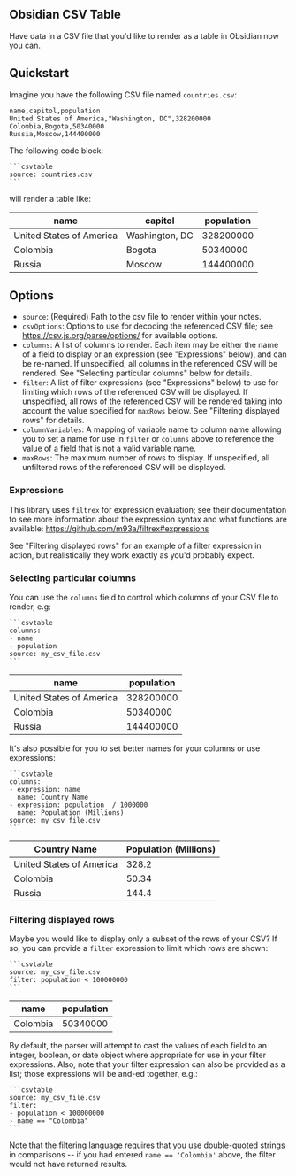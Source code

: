## Obsidian CSV Table

Have data in a CSV file that you'd like to render as a table in Obsidian
now you can.

## Quickstart

Imagine you have the following CSV file named `countries.csv`:

```
name,capitol,population
United States of America,"Washington, DC",328200000
Colombia,Bogota,50340000
Russia,Moscow,144400000
```

The following code block:

~~~
```csvtable
source: countries.csv
```
~~~

will render a table like:

<table>
    <thead>
        <tr>
            <th>name</th>
            <th>capitol</th>
            <th>population</th>
        </tr>
    </thead>
    <tbody>
        <tr>
            <td>United States of America</td>
            <td>Washington, DC</td>
            <td>328200000</td>
        </tr>
        <tr>
            <td>Colombia</td>
            <td>Bogota</td>
            <td>50340000</td>
        </tr>
        <tr>
            <td>Russia</td>
            <td>Moscow</td>
            <td>144400000</td>
        </tr>
    </tbody>
</table>

## Options

- `source`: (Required) Path to the csv file to render within your notes.
- `csvOptions`: Options to use for decoding the referenced CSV file;
  see https://csv.js.org/parse/options/ for available options.
- `columns`: A list of columns to render. Each item may be either the
  name of a field to display or an expression (see "Expressions" below),
  and can be re-named. If unspecified, all columns in the referenced CSV 
  will be rendered. See "Selecting particular columns" below for details.
- `filter`: A list of filter expressions (see "Expressions" below) to
  use for limiting which rows of the referenced CSV will be displayed.
  If unspecified, all rows of the referenced CSV will be rendered taking
  into account the value specified for `maxRows` below. See "Filtering
  displayed rows" for details.
- `columnVariables`: A mapping of variable name to column name allowing
  you to set a name for use in `filter` or `columns` above to reference
  the value of a field that is not a valid variable name.
- `maxRows`: The maximum number of rows to display. If unspecified,
  all unfiltered rows of the referenced CSV will be displayed.

### Expressions

This library uses `filtrex` for expression evaluation;
see their documentation to see more information about the
expression syntax and what functions are available:
https://github.com/m93a/filtrex#expressions

See "Filtering displayed rows" for an example of a filter expression
in action, but realistically they work exactly as you'd probably expect.

### Selecting particular columns

You can use the `columns` field to control which columns of your CSV
file to render, e.g:

~~~
```csvtable
columns:
- name
- population
source: my_csv_file.csv
```
~~~

<table>
    <thead>
        <tr>
            <th>name</th>
            <th>population</th>
        </tr>
    </thead>
    <tbody>
        <tr>
            <td>United States of America</td>
            <td>328200000</td>
        </tr>
        <tr>
            <td>Colombia</td>
            <td>50340000</td>
        </tr>
        <tr>
            <td>Russia</td>
            <td>144400000</td>
        </tr>
    </tbody>
</table>

It's also possible for you to set better names for your columns or use
expressions:

~~~
```csvtable
columns:
- expression: name
  name: Country Name
- expression: population  / 1000000
  name: Population (Millions)
source: my_csv_file.csv
```
~~~

<table>
    <thead>
        <tr>
            <th>Country Name</th>
            <th>Population (Millions)</th>
        </tr>
    </thead>
    <tbody>
        <tr>
            <td>United States of America</td>
            <td>328.2</td>
        </tr>
        <tr>
            <td>Colombia</td>
            <td>50.34</td>
        </tr>
        <tr>
            <td>Russia</td>
            <td>144.4</td>
        </tr>
    </tbody>
</table>

### Filtering displayed rows

Maybe you would like to display only a subset of the rows of your CSV?
If so, you can provide a `filter` expression to limit which rows are shown:

~~~
```csvtable
source: my_csv_file.csv
filter: population < 100000000
```
~~~

<table>
    <thead>
        <tr>
            <th>name</th>
            <th>population</th>
        </tr>
    </thead>
    <tbody>
        <tr>
            <td>Colombia</td>
            <td>50340000</td>
        </tr>
    </tbody>
</table>

By default, the parser will attempt to cast the values of each field
to an integer, boolean, or date object where appropriate for use
in your filter expressions.
Also, note that your filter expression can also be provided as a list;
those expressions will be and-ed together, e.g.:

~~~
```csvtable
source: my_csv_file.csv
filter:
- population < 100000000
- name == "Colombia"
```
~~~

Note that the filtering language requires that you use double-quoted
strings in comparisons -- if you had entered `name == 'Colombia'` above,
the filter would not have returned results.
